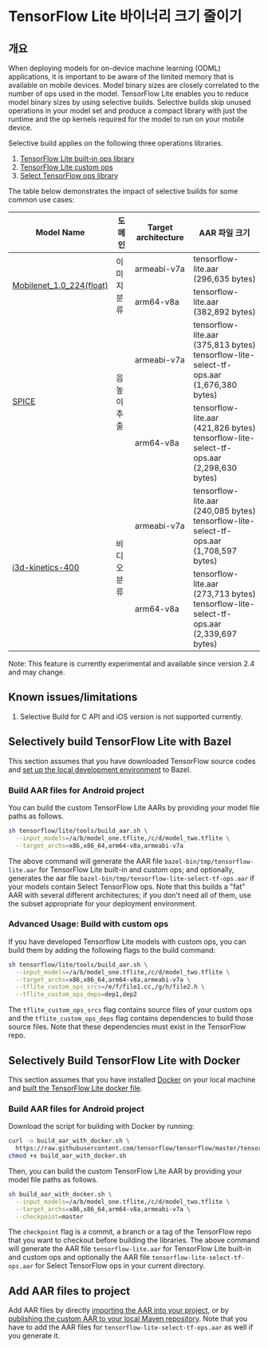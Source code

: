 # TensorFlow Lite 바이너리 크기 줄이기

## 개요

When deploying models for on-device machine learning (ODML) applications, it is important to be aware of the limited memory that is available on mobile devices. Model binary sizes are closely correlated to the number of ops used in the model. TensorFlow Lite enables you to reduce model binary sizes by using selective builds. Selective builds skip unused operations in your model set and produce a compact library with just the runtime and the op kernels required for the model to run on your mobile device.

Selective build applies on the following three operations libraries.

1. [TensorFlow Lite built-in ops library](https://www.tensorflow.org/lite/guide/ops_compatibility)
2. [TensorFlow Lite custom ops](https://www.tensorflow.org/lite/guide/ops_custom)
3. [Select TensorFlow ops library](https://www.tensorflow.org/lite/guide/ops_select)

The table below demonstrates the impact of selective builds for some common use cases:

<table>
  <thead>
    <tr>
      <th>Model Name</th>
      <th>도메인</th>
      <th>Target architecture</th>
      <th>AAR 파일 크기</th>
    </tr>
  </thead>
  <tr>
    <td rowspan="2"><a href="https://storage.googleapis.com/download.tensorflow.org/models/mobilenet_v1_2018_08_02/mobilenet_v1_1.0_224.tgz">Mobilenet_1.0_224(float)</a></td>
    <td rowspan="2">이미지 분류</td>
    <td>armeabi-v7a</td>
    <td>tensorflow-lite.aar (296,635 bytes)</td>
  </tr>
   <tr>
    <td>arm64-v8a</td>
    <td>tensorflow-lite.aar (382,892 bytes)</td>
  </tr>
  <tr>
    <td rowspan="2"><a href="https://tfhub.dev/google/lite-model/spice/">SPICE</a></td>
    <td rowspan="2">음높이 추출</td>
    <td>armeabi-v7a</td>
    <td>tensorflow-lite.aar (375,813 bytes)<br>tensorflow-lite-select-tf-ops.aar (1,676,380 bytes)</td>
  </tr>
   <tr>
    <td>arm64-v8a</td>
    <td>tensorflow-lite.aar (421,826 bytes)<br>tensorflow-lite-select-tf-ops.aar (2,298,630 bytes)</td>
  </tr>
  <tr>
    <td rowspan="2"><a href="https://tfhub.dev/deepmind/i3d-kinetics-400/1">i3d-kinetics-400</a></td>
    <td rowspan="2">비디오 분류</td>
    <td>armeabi-v7a</td>
    <td>tensorflow-lite.aar (240,085 bytes)<br>tensorflow-lite-select-tf-ops.aar (1,708,597 bytes)</td>
  </tr>
   <tr>
    <td>arm64-v8a</td>
    <td>tensorflow-lite.aar (273,713 bytes)<br>tensorflow-lite-select-tf-ops.aar (2,339,697 bytes)</td>
  </tr>
 </table>

Note: This feature is currently experimental and available since version 2.4 and may change.

## Known issues/limitations

1. Selective Build for C API and iOS version is not supported currently.

## Selectively build TensorFlow Lite with Bazel

This section assumes that you have downloaded TensorFlow source codes and [set up the local development environment](https://www.tensorflow.org/lite/guide/android#build_tensorflow_lite_locally) to Bazel.

### Build AAR files for Android project

You can build the custom TensorFlow Lite AARs by providing your model file paths as follows.

```sh
sh tensorflow/lite/tools/build_aar.sh \
  --input_models=/a/b/model_one.tflite,/c/d/model_two.tflite \
  --target_archs=x86,x86_64,arm64-v8a,armeabi-v7a
```

The above command will generate the AAR file `bazel-bin/tmp/tensorflow-lite.aar` for TensorFlow Lite built-in and custom ops; and optionally, generates the aar file `bazel-bin/tmp/tensorflow-lite-select-tf-ops.aar` if your models contain Select TensorFlow ops. Note that this builds a "fat" AAR with several different architectures; if you don't need all of them, use the subset appropriate for your deployment environment.

### Advanced Usage: Build with custom ops

If you have developed Tensorflow Lite models with custom ops, you can build them by adding the following flags to the build command:

```sh
sh tensorflow/lite/tools/build_aar.sh \
  --input_models=/a/b/model_one.tflite,/c/d/model_two.tflite \
  --target_archs=x86,x86_64,arm64-v8a,armeabi-v7a \
  --tflite_custom_ops_srcs=/e/f/file1.cc,/g/h/file2.h \
  --tflite_custom_ops_deps=dep1,dep2
```

The `tflite_custom_ops_srcs` flag contains source files of your custom ops and the `tflite_custom_ops_deps` flag contains dependencies to build those source files. Note that these dependencies must exist in the TensorFlow repo.

## Selectively Build TensorFlow Lite with Docker

This section assumes that you have installed [Docker](https://docs.docker.com/get-docker/) on your local machine and [built the TensorFlow Lite docker file](https://www.tensorflow.org/lite/guide/android#set_up_build_environment_using_docker).

### Build AAR files for Android project

Download the script for building with Docker by running:

```sh
curl -o build_aar_with_docker.sh \
  https://raw.githubusercontent.com/tensorflow/tensorflow/master/tensorflow/lite/tools/build_aar_with_docker.sh &&
chmod +x build_aar_with_docker.sh
```

Then, you can build the custom TensorFlow Lite AAR by providing your model file paths as follows.

```sh
sh build_aar_with_docker.sh \
  --input_models=/a/b/model_one.tflite,/c/d/model_two.tflite \
  --target_archs=x86,x86_64,arm64-v8a,armeabi-v7a \
  --checkpoint=master
```

The `checkpoint` flag is a commit, a branch or a tag of the TensorFlow repo that you want to checkout before building the libraries. The above command will generate the AAR file `tensorflow-lite.aar` for TensorFlow Lite built-in and custom ops and optionally the AAR file `tensorflow-lite-select-tf-ops.aar` for Select TensorFlow ops in your current directory.

## Add AAR files to project

Add AAR files by directly [importing the AAR into your project](https://www.tensorflow.org/lite/guide/android#add_aar_directly_to_project), or by [publishing the custom AAR to your local Maven repository](https://www.tensorflow.org/lite/guide/android#install_aar_to_local_maven_repository). Note that you have to add the AAR files for `tensorflow-lite-select-tf-ops.aar` as well if you generate it.

